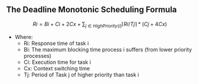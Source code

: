 ## The Deadline Monotonic Scheduling Formula
$$Ri = Bi + Ci + 2Cx +\sum_{j\in HighPriority(i)} \lceil Ri/Tj\rceil * (Cj+ 4 Cx)  $$

- Where: 
    - Ri: Response time of task i
    - Bi: The maximum blocking time process i suffers (from lower priority processes)
    - Ci: Execution time for task i
    - Cx: Context switching time
    - Tj: Period of Task j of higher priority than task i
